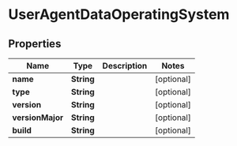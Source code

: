 # UserAgentDataOperatingSystem

## Properties

Name | Type | Description | Notes
------------ | ------------- | ------------- | -------------
**name** | **String** |  | [optional] 
**type** | **String** |  | [optional] 
**version** | **String** |  | [optional] 
**versionMajor** | **String** |  | [optional] 
**build** | **String** |  | [optional] 


